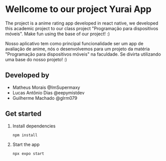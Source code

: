 # Wellcome to our project Yurai App

The project is a anime rating app developed in react native, we developed this academic project to our class project "Programação para dispositivos móveis". Make fun using the base of our project! :)

Nosso aplicativo tem como principal funcionalidade ser um app de avaliação de anime, nós o desenvolvemos para um projeto da matéria "Programação para dispositivos móveis" na faculdade. Se divirta utilizando uma base do nosso projeto! :) 

## Developed by

- Matheus Morais @ImSupermaxy
- Lucas Antônio Dias @eepymistdev
- Guilherme Machado @glrm079

## Get started

1. Install dependencies

   ```bash
   npm install
   ```

2. Start the app

   ```bash
   npx expo start
   ```
